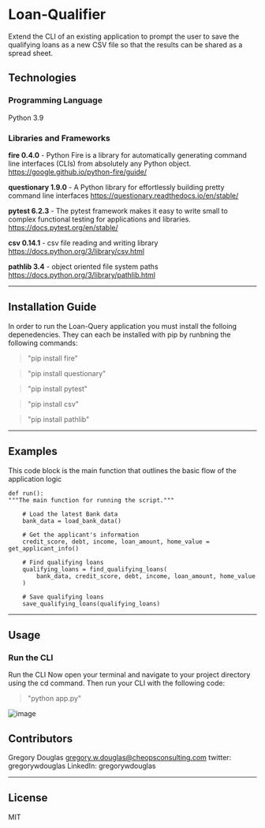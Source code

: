 # Loan-Qualifier

Extend the CLI of an existing application to prompt the user to save the qualifying loans as a new CSV file so that the results can be shared as a spread sheet.

## Technologies

### Programming Language

Python 3.9

### Libraries and Frameworks

**fire 0.4.0** - Python Fire is a library for automatically generating command line interfaces (CLIs) from absolutely any Python object.
https://google.github.io/python-fire/guide/

**questionary 1.9.0** - A Python library for effortlessly building pretty command line interfaces
https://questionary.readthedocs.io/en/stable/

**pytest 6.2.3** - The pytest framework makes it easy to write small to complex functional testing for applications and libraries.
https://docs.pytest.org/en/stable/

**csv 0.14.1** - csv file reading and writing library  
https://docs.python.org/3/library/csv.html

**pathlib 3.4** - object oriented file system paths
https://docs.python.org/3/library/pathlib.html

---

## Installation Guide

In order to run the Loan-Query application you must install the folloing depenedencies. They can each be installed with pip by runbning the following commands:

> "pip install fire"

> "pip install questionary"

> "pip install pytest"

> "pip install csv"

> "pip install pathlib"

---

## Examples

This code block is the main function that outlines the basic flow of the application logic

```
def run():
"""The main function for running the script."""

    # Load the latest Bank data
    bank_data = load_bank_data()

    # Get the applicant's information
    credit_score, debt, income, loan_amount, home_value = get_applicant_info()

    # Find qualifying loans
    qualifying_loans = find_qualifying_loans(
        bank_data, credit_score, debt, income, loan_amount, home_value
    )

    # Save qualifying loans
    save_qualifying_loans(qualifying_loans)
```
---

## Usage

### Run the CLI

Run the CLI
Now open your terminal and navigate to your project directory using the cd command.
Then run your CLI with the following code:

> "python app.py"

![image](https://user-images.githubusercontent.com/85652516/124548206-02e0a400-ddf3-11eb-8916-003ab1fe8c06.png)


## Contributors

Gregory Douglas
gregory.w.douglas@cheopsconsulting.com
twitter: gregorywdouglas
LinkedIn: gregorywdouglas

---

## License

MIT
